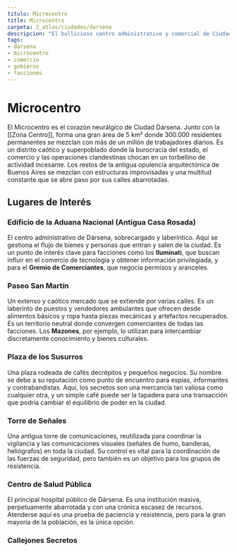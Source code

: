 ```yaml
---
titulo: Microcentro
title: Microcentro
carpeta: 2_atlas/ciudades/darsena
descripcion: "El bullicioso centro administrativo y comercial de Ciudad Dársena, un hervidero de burocracia, comercio y espionaje."
tags:
- darsena
- microcentro
- comercio
- gobierno
- facciones
---
```


# Microcentro

El Microcentro es el corazón neurálgico de Ciudad Dársena. Junto con la [[Zona Centro]], forma una gran área de 5 km² donde 300.000 residentes permanentes se mezclan con más de un millón de trabajadores diarios. Es un distrito caótico y superpoblado donde la burocracia del estado, el comercio y las operaciones clandestinas chocan en un torbellino de actividad incesante. Los restos de la antigua opulencia arquitectónica de Buenos Aires se mezclan con estructuras improvisadas y una multitud constante que se abre paso por sus calles abarrotadas.

## Lugares de Interés

### **Edificio de la Aduana Nacional (Antigua Casa Rosada)**
El centro administrativo de Dársena, sobrecargado y laberíntico. Aquí se gestiona el flujo de bienes y personas que entran y salen de la ciudad. Es un punto de interés clave para facciones como los **Iluminati**, que buscan influir en el comercio de tecnología y obtener información privilegiada, y para el **Gremio de Comerciantes**, que negocia permisos y aranceles.

### **Paseo San Martín**
Un extenso y caótico mercado que se extiende por varias calles. Es un laberinto de puestos y vendedores ambulantes que ofrecen desde alimentos básicos y ropa hasta piezas mecánicas y artefactos recuperados. Es un territorio neutral donde convergen comerciantes de todas las facciones. Los **Mazones**, por ejemplo, lo utilizan para intercambiar discretamente conocimiento y bienes culturales.

### **Plaza de los Susurros**
Una plaza rodeada de cafés decrépitos y pequeños negocios. Su nombre se debe a su reputación como punto de encuentro para espías, informantes y contrabandistas. Aquí, los secretos son una mercancía tan valiosa como cualquier otra, y un simple café puede ser la tapadera para una transacción que podría cambiar el equilibrio de poder en la ciudad.

### **Torre de Señales**
Una antigua torre de comunicaciones, reutilizada para coordinar la vigilancia y las comunicaciones visuales (señales de humo, banderas, heliógrafos) en toda la ciudad. Su control es vital para la coordinación de las fuerzas de seguridad, pero también es un objetivo para los grupos de resistencia.

### **Centro de Salud Pública**
El principal hospital público de Dársena. Es una institución masiva, perpetuamente abarrotada y con una crónica escasez de recursos. Atenderse aquí es una prueba de paciencia y resistencia, pero para la gran mayoría de la población, es la única opción.

### **Callejones Secretos**
